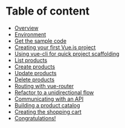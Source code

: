 # Table of content

* [Overview](/docs/overview.md)
* [Environment](/docs/environment.md)
* [Get the sample code](/docs/sample-code.md)
* [Creating your first Vue.js project](/docs/hello-world.md)
* [Using vue-cli for quick project scaffolding](/docs/vue-cli.md)
* [List products](/docs/list-products.md)
* [Create products]()
* [Update products]()
* [Delete products]()
* [Routing with vue-router]()
* [Refactor to a unidirectional flow]()
* [Communicating with an API]()
* [Building a product catalog]()
* [Creating the shopping cart]()
* [Congratulations!]()
